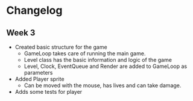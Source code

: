 # Changelog

## Week 3

- Created basic structure for the game
    - GameLoop takes care of running the main game.
    - Level class has the basic information and logic of the game
    - Level, Clock, EventQueue and Render are added to GameLoop as parameters
- Added Player sprite
    - Can be moved with the mouse, has lives and can take damage.
- Adds some tests for player
